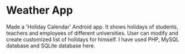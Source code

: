 <h1>Weather App</h1>
<p>
  Made a 'Holiday Calendar' Android app. It shows holidays of students, teachers and employees of different
universities. User can modify and create customized list of holidays for himself. I have used PHP, MySQL
database and SQLite database here.
</p>
